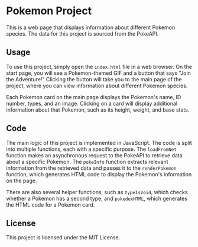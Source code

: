 # Pokemon Project

This is a web page that displays information about different Pokemon species. The data for this project is sourced from the PokeAPI.

## Usage

To use this project, simply open the `index.html` file in a web browser. On the start page, you will see a Pokemon-themed GIF and a button that says "Join the Adventure!" Clicking the button will take you to the main page of the project, where you can view information about different Pokemon species.

Each Pokemon card on the main page displays the Pokemon's name, ID number, types, and an image. Clicking on a card will display additional information about that Pokemon, such as its height, weight, and base stats.

## Code

The main logic of this project is implemented in JavaScript. The code is split into multiple functions, each with a specific purpose. The `loadFromNet` function makes an asynchronous request to the PokeAPI to retrieve data about a specific Pokemon. The `pokeInfo` function extracts relevant information from the retrieved data and passes it to the `renderPokemon` function, which generates HTML code to display the Pokemon's information on the page.

There are also several helper functions, such as `typeIsVoid`, which checks whether a Pokemon has a second type, and `pokedexHTML`, which generates the HTML code for a Pokemon card.

## License

This project is licensed under the MIT License.
